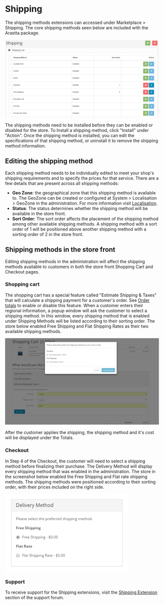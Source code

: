 Shipping
========

The shipping methods extensions can accessed under Marketplace > Shipping. The core shipping methods seen below are included with the Arastta package.

![shipping back end](_images/shipping.png)

The shipping methods need to be installed before they can be enabled or disabled for the store. To Install a shipping method, click "Install" under "Action". Once the shipping method is installed, you can edit the specifications of that shipping method, or uninstall it to remove the shipping method information.

Editing the shipping method
---------------------------

Each shipping method needs to be individually edited to meet your shop's shipping requirements and to specify the prices for that service. There are a few details that are present across all shipping methods:

- **Geo Zone**: the geographical zone that this shipping method is available to. The GeoZone can be created or configured at System > Localisation > GeoZone in the administration. For more information visit [Localisation](docs/user-manual/localisation/geo-zones).
- **Status**: The status determines whether the shipping method will be available in the store front.
- **Sort Order**: The sort order affects the placement of the shipping method among other available shipping methods. A shipping method with a sort order of 1 will be positioned above another shipping method with a sorting order of 2 in the store front.

Shipping methods in the store front
-----------------------------------

Editing shipping methods in the administration will affect the shipping methods available to customers in both the store front Shopping Cart and Checkout pages.

### Shopping cart

The shopping cart has a special feature called "Estimate Shipping & Taxes" that will calculate a shipping payment for a customer's order. See [Order totals](docs/user-manual/marketplace/order-totals) to enable or disable this feature. When a customer enters their regional information, a popup window will ask the customer to select a shipping method. In this window, every shipping method that is enabled under Shipping Methods will be listed according to their sorting order. The store below enabled Free Shipping and Flat Shipping Rates as their two available shipping methods.

![shipping estimation](_images/shipping-1.png)

After the customer applies the shipping, the shipping method and it's cost will be displayed under the Totals.

### Checkout

In Step 4 of the Checkout, the customer will need to select a shipping method before finalizing their purchase. The Delivery Method will display every shipping method that was enabled in the administration. The store in the screenshot below enabled the Free Shipping and Flat rate shipping methods. The shipping methods were positioned according to their sorting order, with their prices included on the right side.

![shipping delivery method](_images/shipping-2.png)

### Support

To receive support for the Shipping extensions, visit the [Shipping Extension](forum/categories/listings/extensions) section of the support forum.
